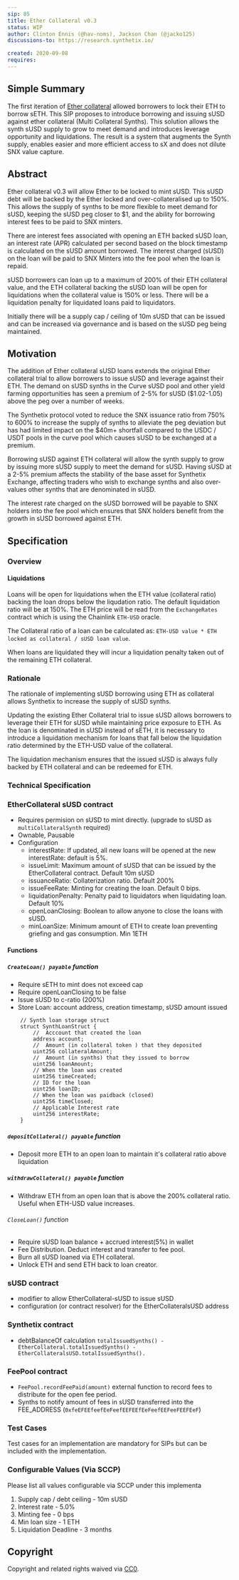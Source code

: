 ```yaml
---
sip: 85
title: Ether Collateral v0.3
status: WIP
author: Clinton Ennis (@hav-noms), Jackson Chan (@jacko125)
discussions-to: https://research.synthetix.io/

created: 2020-09-08
requires:
---
```


<!--You can leave these HTML comments in your merged SIP and delete the visible duplicate text guides, they will not appear and may be helpful to refer to if you edit it again. This is the suggested template for new SIPs. Note that an SIP number will be assigned by an editor. When opening a pull request to submit your SIP, please use an abbreviated title in the filename, `sip-draft_title_abbrev.md`. The title should be 44 characters or less.-->

## Simple Summary

<!--"If you can't explain it simply, you don't understand it well enough." Provide a simplified and layman-accessible explanation of the SIP.-->

The first iteration of [Ether collateral](./sip-35.md) allowed borrowers to lock their ETH to borrow sETH. This SIP proposes to introduce borrowing and issuing sUSD against ether collateral (Multi Collateral Synths). This solution allows the synth sUSD supply to grow to meet demand and introduces leverage opportunity and liquidations. The result is a system that augments the Synth supply, enables easier and more efficient access to sX and does not dilute SNX value capture.

## Abstract

<!--A short (~200 word) description of the technical issue being addressed.-->

Ether collateral v0.3 will allow Ether to be locked to mint sUSD. This sUSD debt will be backed by the Ether locked and over-collateralised up to 150%. This allows the supply of synths to be more flexible to meet demand for sUSD, keeping the sUSD peg closer to \$1, and the ability for borrowing interest fees to be paid to SNX minters.

There are interest fees associated with opening an ETH backed sUSD loan, an interest rate (APR) calculated per second based on the block timestamp is calculated on the sUSD amount borrowed. The interest charged (sUSD) on the loan will be paid to SNX Minters into the fee pool when the loan is repaid.

sUSD borrowers can loan up to a maximum of 200% of their ETH collateral value, and the ETH collateral backing the sUSD loan will be open for liquidations when the collateral value is 150% or less. There will be a liquidation penalty for liquidated loans paid to liquidators.

Initially there will be a supply cap / ceiling of 10m sUSD that can be issued and can be increased via governance and is based on the sUSD peg being maintained.

## Motivation

<!--The motivation is critical for SIPs that want to change Synthetix. It should clearly explain why the existing protocol specification is inadequate to address the problem that the SIP solves. SIP submissions without sufficient motivation may be rejected outright.-->

The addition of Ether collateral sUSD loans extends the original Ether collateral trial to allow borrowers to issue sUSD and leverage against their ETH. The demand on sUSD synths in the Curve sUSD pool and other yield farming opportunities has seen a premium of 2-5% for sUSD (\$1.02-1.05) above the peg over a number of weeks.

The Synthetix protocol voted to reduce the SNX issuance ratio from 750% to 600% to increase the supply of synths to alleviate the peg deviation but has had limited impact on the \$40m+ shortfall compared to the USDC / USDT pools in the curve pool which causes sUSD to be exchanged at a premium.

Borrowing sUSD against ETH collateral will allow the synth supply to grow by issuing more sUSD supply to meet the demand for sUSD. Having sUSD at a 2-5% premium affects the stability of the base asset for Synthetix Exchange, affecting traders who wish to exchange synths and also over-values other synths that are denominated in sUSD.

The interest rate charged on the sUSD borrowed will be payable to SNX holders into the fee pool which ensures that SNX holders benefit from the growth in sUSD borrowed against ETH.

## Specification

<!--The specification should describe the syntax and semantics of any new feature, there are five sections
1. Overview
2. Rationale
3. Technical Specification
4. Test Cases
5. Configurable Values
-->

### Overview

<!--This is a high level overview of *how* the SIP will solve the problem. The overview should clearly describe how the new feature will be implemented.-->

#### Liquidations

Loans will be open for liquidations when the ETH value (collateral ratio) backing the loan drops below the liqudation ratio. The default liquidation ratio will be at 150%. The ETH price will be read from the `ExchangeRates` contract which is using the Chainlink `ETH-USD` oracle.

The Collateral ratio of a loan can be calculated as: `ETH-USD value * ETH locked as collateral / sUSD loan value`.

When loans are liquidated they will incur a liquidation penalty taken out of the remaining ETH collateral.

### Rationale

<!--This is where you explain the reasoning behind how you propose to solve the problem. Why did you propose to implement the change in this way, what were the considerations and trade-offs. The rationale fleshes out what motivated the design and why particular design decisions were made. It should describe alternate designs that were considered and related work. The rationale may also provide evidence of consensus within the community, and should discuss important objections or concerns raised during discussion.-->

The rationale of implementing sUSD borrowing using ETH as collateral allows Synthetix to increase the supply of sUSD synths.

Updating the existing Ether Collateral trial to issue sUSD allows borrowers to leverage their ETH for sUSD while maintaining price exposure to ETH. As the loan is denominated in sUSD instead of sETH, it is necessary to introduce a liquidation mechanism for loans that fall below the liquidation ratio determined by the ETH-USD value of the collateral.

The liquidation mechanism ensures that the issued sUSD is always fully backed by ETH collateral and can be redeemed for ETH.

### Technical Specification

<!--The technical specification should outline the public API of the changes proposed. That is, changes to any of the interfaces Synthetix currently exposes or the creations of new ones.-->

### EtherCollateral sUSD contract

- Requires permision on sUSD to mint directly. (upgrade to sUSD as `multiCollateralSynth` required)
- Ownable, Pausable
- Configuration
  - interestRate: If updated, all new loans will be opened at the new interestRate: default is 5%.
  - issueLimit: Maximum amount of sUSD that can be issued by the EtherCollateral contract. Default 10m sUSD
  - issuanceRatio: Collaterization ratio. Default 200%
  - issueFeeRate: Minting for creating the loan. Default 0 bips.
  - liquidationPenalty: Penalty paid to liquidators when liquidating loan. Default 10%
  - openLoanClosing: Boolean to allow anyone to close the loans with sUSD.
  - minLoanSize: Minimum amount of ETH to create loan preventing griefing and gas consumption. Min 1ETH

#### Functions

##### `CreateLoan() payable` function

- Require sETH to mint does not exceed cap
- Require openLoanClosing to be false
- Issue sUSD to c-ratio (200%)
- Store Loan: account address, creation timestamp, sUSD amount issued

```
    // Synth loan storage struct
    struct SynthLoanStruct {
        //  Acccount that created the loan
        address account;
        //  Amount (in collateral token ) that they deposited
        uint256 collateralAmount;
        //  Amount (in synths) that they issued to borrow
        uint256 loanAmount;
        // When the loan was created
        uint256 timeCreated;
        // ID for the loan
        uint256 loanID;
        // When the loan was paidback (closed)
        uint256 timeClosed;
        // Applicable Interest rate
        uint256 interestRate;
    }
```

##### `depositCollateral() payable` function

- Deposit more ETH to an open loan to maintain it's collateral ratio above liquidation

##### `withdrawCollateral() payable` function

- Withdraw ETH from an open loan that is above the 200% collateral ratio. Useful when ETH-USD value increases.

###### `CloseLoan()` function

- Require sUSD loan balance + accrued interest(5%) in wallet
- Fee Distribution. Deduct interest and transfer to fee pool.
- Burn all sUSD loaned via ETH collateral.
- Unlock ETH and send ETH back to loan creator.

### sUSD contract

- modifier to allow EtherCollateral-sUSD to issue sUSD
- configuration (or contract resolver) for the EtherCollateralsUSD address

### Synthetix contract

- debtBalanceOf calculation `totalIssuedSynths() - EtherCollateral.totalIssuedSynths() - EtherCollateralsUSD.totalIssuedSynths().`

### FeePool contract

- `FeePool.recordFeePaid(amount)` external function to record fees to distribute for the open fee period.
- Synths to notify amount of fees in sUSD transferred into the FEE_ADDRESS (`0xfeEFEEfeefEeFeefEEFEEfEeFeefEEFeeFEEFEeF`)

### Test Cases

<!--Test cases for an implementation are mandatory for SIPs but can be included with the implementation..-->

Test cases for an implementation are mandatory for SIPs but can be included with the implementation.

### Configurable Values (Via SCCP)

<!--Please list all values configurable via SCCP under this implementation.-->

Please list all values configurable via SCCP under this implementa

1. Supply cap / debt ceiling - 10m sUSD
2. Interest rate - 5.0%
3. Minting fee - 0 bps
4. Min loan size - 1 ETH
5. Liquidation Deadline - 3 months

## Copyright

Copyright and related rights waived via [CC0](https://creativecommons.org/publicdomain/zero/1.0/).
